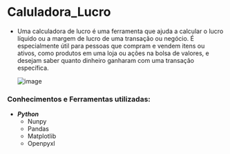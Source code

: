 # Caluladora_Lucro

- Uma calculadora de lucro é uma ferramenta que ajuda a calcular o lucro líquido ou a margem de lucro de uma transação ou negócio. É especialmente útil para pessoas que compram e vendem itens ou ativos, como produtos em uma loja ou ações na bolsa de valores, e desejam saber quanto dinheiro ganharam com uma transação específica.

  ![image](https://github.com/JurandirFilho/Caluladora_Lucro/assets/134110583/ea7383d9-94a8-40b1-858c-0fe737e774f6)

### Conhecimentos e Ferramentas utilizadas:
- ***Python***
  - Nunpy 
  - Pandas
  - Matplotlib
  - Openpyxl
    
